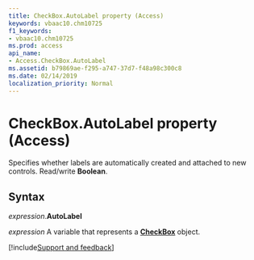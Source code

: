 ```yaml
---
title: CheckBox.AutoLabel property (Access)
keywords: vbaac10.chm10725
f1_keywords:
- vbaac10.chm10725
ms.prod: access
api_name:
- Access.CheckBox.AutoLabel
ms.assetid: b79869ae-f295-a747-37d7-f48a98c300c8
ms.date: 02/14/2019
localization_priority: Normal
---
```



# CheckBox.AutoLabel property (Access)

Specifies whether labels are automatically created and attached to new controls. Read/write **Boolean**.


## Syntax

_expression_.**AutoLabel**

_expression_ A variable that represents a **[CheckBox](Access.CheckBox.md)** object.




[!include[Support and feedback](~/includes/feedback-boilerplate.md)]